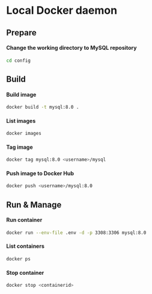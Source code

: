 # Local Docker daemon
## Prepare
#### Change the working directory to MySQL repository
```bash
cd config
```
## Build
#### Build image
```bash
docker build -t mysql:8.0 .
```
#### List images
```bash
docker images
```
#### Tag image
```bash
docker tag mysql:8.0 <username>/mysql  
```
#### Push image to Docker Hub
```bash
docker push <username>/mysql:8.0  
```

## Run & Manage
#### Run container
```bash
docker run --env-file .env -d -p 3308:3306 mysql:8.0
```
#### List containers
```bash
docker ps
```
#### Stop container
```bash
docker stop <containerid>
```